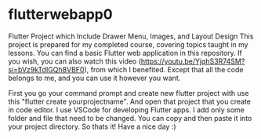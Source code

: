 # flutterwebapp0
Flutter Project which Include Drawer Menu, Images, and Layout Design
This project is prepared for my completed course, covering topics taught in my lessons. 
You can find a basic Flutter web application in this repository. 
If you wish, you can also watch this video (https://youtu.be/YjqhS3R74SM?si=bVz9kTdIGQh8VBF0), from which I benefited. Except that all the code belongs to me, and you can use it however you want.


First you go your command prompt and create new flutter project with use this "flutter create yourprojectname".
And open that project that you create in code editor.
I use VSCode for developing Flutter apps.
I add only some folder and file that need to be changed.
You can copy and then paste it into your project directory.
So thats it! Have a nice day :)
